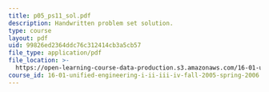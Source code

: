 ```yaml
---
title: p05_ps11_sol.pdf
description: Handwritten problem set solution.
type: course
layout: pdf
uid: 99826ed2364ddc76c312414cb3a5cb57
file_type: application/pdf
file_location: >-
  https://open-learning-course-data-production.s3.amazonaws.com/16-01-unified-engineering-i-ii-iii-iv-fall-2005-spring-2006/99826ed2364ddc76c312414cb3a5cb57_p05_ps11_sol.pdf
course_id: 16-01-unified-engineering-i-ii-iii-iv-fall-2005-spring-2006
---
```

